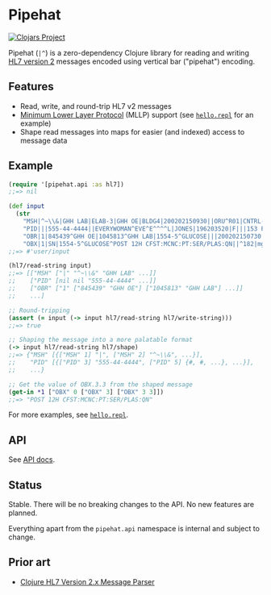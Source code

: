 # Pipehat

[![Clojars Project](https://img.shields.io/clojars/v/me.flowthing/pipehat.svg)](https://clojars.org/me.flowthing/pipehat)

Pipehat (`|^`) is a zero-dependency Clojure library for reading and writing [HL7 version 2](https://www.hl7.org/implement/standards/product_brief.cfm?product_id=185) messages encoded using vertical bar ("pipehat") encoding.

## Features

- Read, write, and round-trip HL7 v2 messages
- [Minimum Lower Layer Protocol](http://www.hl7.org/implement/standards/product_brief.cfm?product_id=55) (MLLP) support (see [`hello.repl`](https://github.com/eerohele/pipehat/blob/main/repl/hello.repl) for an example)
- Shape read messages into maps for easier (and indexed) access to message data

## Example

```clojure
(require '[pipehat.api :as hl7])
;;=> nil

(def input
  (str
    "MSH|^~\\&|GHH LAB|ELAB-3|GHH OE|BLDG4|200202150930||ORU^R01|CNTRL-3456|P|2.4" \return
    "PID|||555-44-4444||EVERYWOMAN^EVE^E^^^^L|JONES|196203520|F|||153 FERNWOOD DR.^^STATESVILLE^OH^35292||(206)3345232|(206)752-121||||AC555444444||67-A4335^OH^20030520" \return
    "OBR|1|845439^GHH OE|1045813^GHH LAB|1554-5^GLUCOSE|||200202150730||||||||555-55-5555~555-66-6666-666^PRIMARY^PATRICIA P^^^^MD^^LEVEL SEVEN HEALTHCARE, INC.|||||||||F||||||444-44-4444^HIPPOCRATES^HOWARD H^^^^MD" \return
    "OBX|1|SN|1554-5^GLUCOSE^POST 12H CFST:MCNC:PT:SER/PLAS:QN||^182|mg/dl|70_105|H|||F" \return))
;;=> #'user/input

(hl7/read-string input)
;;=> [["MSH" ["|" "^~\\&" "GHH LAB" ...]]
;;    ["PID" [nil nil "555-44-4444" ...]]
;;    ["OBR" ["1" ["845439" "GHH OE"] ["1045813" "GHH LAB"] ...]]
;;    ...]

;; Round-tripping
(assert (= input (-> input hl7/read-string hl7/write-string)))
;;=> true

;; Shaping the message into a more palatable format
(-> input hl7/read-string hl7/shape)
;;=> {"MSH" [{["MSH" 1] "|", ["MSH" 2] "^~\\&", ...}],
;;    "PID" [{["PID" 3] "555-44-4444", ["PID" 5] {#, #, ...}, ...}],
;;    ...}

;; Get the value of OBX.3.3 from the shaped message
(get-in *1 ["OBX" 0 ["OBX" 3] ["OBX" 3 3]])
;;=> "POST 12H CFST:MCNC:PT:SER/PLAS:QN"
```

For more examples, see [`hello.repl`](https://github.com/eerohele/pipehat/blob/main/repl/hello.repl).

## API

See [API docs](https://eerohele.github.io/pipehat/).

## Status

Stable. There will be no breaking changes to the API. No new features are planned.

Everything apart from the `pipehat.api` namespace is internal and subject to change.

## Prior art

- [Clojure HL7 Version 2.x Message Parser](https://github.com/cmiles74/clojure-hl7-messaging-2-parser)
